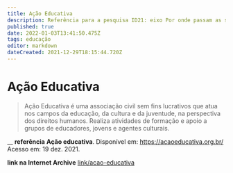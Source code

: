 ```yaml
---
title: Ação Educativa
description: Referência para a pesquisa ID21: eixo Por onde passam as soluções.
published: true
date: 2022-01-03T13:41:50.475Z
tags: educação
editor: markdown
dateCreated: 2021-12-29T18:15:44.720Z
---
```


# Ação Educativa 

> Ação Educativa é uma associação civil sem fins lucrativos que atua nos campos da educação, da cultura e da juventude, na perspectiva dos direitos humanos. Realiza atividades de formação e apoio a grupos de educadores, jovens e agentes culturais. 

__
**referência**
**Ação educativa**. Disponível em: https://acaoeducativa.org.br/ Acesso em: 19 dez. 2021.

**link na Internet Archive**
[link/acao-educativa](https://web.archive.org/web/20220103133924/https://acaoeducativa.org.br/)